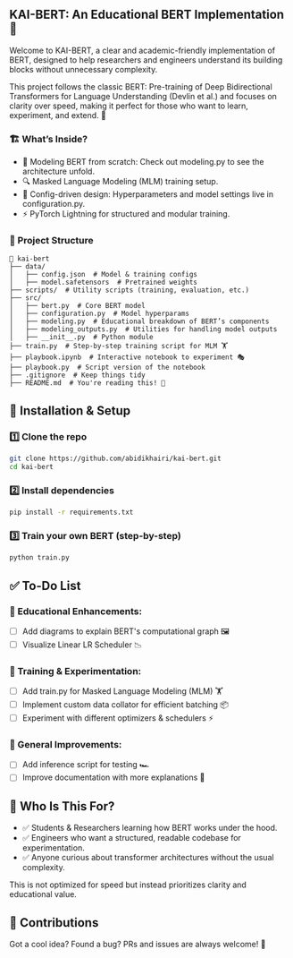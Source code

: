 ## KAI-BERT: An Educational BERT Implementation 📖

Welcome to KAI-BERT, a clear and academic-friendly implementation of BERT, designed to help researchers and engineers understand its building blocks without unnecessary complexity.

This project follows the classic BERT: Pre-training of Deep Bidirectional Transformers for Language Understanding (Devlin et al.) and focuses on clarity over speed, making it perfect for those who want to learn, experiment, and extend. 🚀

### 🏗️ What’s Inside?
- 🧩 Modeling BERT from scratch: Check out modeling.py to see the architecture unfold.
- 🔍 Masked Language Modeling (MLM) training setup.
- 📜 Config-driven design: Hyperparameters and model settings live in configuration.py.
- ⚡ PyTorch Lightning for structured and modular training.

### 📂 Project Structure
```
📂 kai-bert  
├── data/  
│   ├── config.json  # Model & training configs  
│   ├── model.safetensors  # Pretrained weights  
├── scripts/  # Utility scripts (training, evaluation, etc.)  
├── src/  
│   ├── bert.py  # Core BERT model  
│   ├── configuration.py  # Model hyperparams  
│   ├── modeling.py  # Educational breakdown of BERT’s components  
│   ├── modeling_outputs.py  # Utilities for handling model outputs  
│   ├── __init__.py  # Python module  
├── train.py  # Step-by-step training script for MLM 🏋️  
├── playbook.ipynb  # Interactive notebook to experiment 🎭  
├── playbook.py  # Script version of the notebook  
├── .gitignore  # Keep things tidy  
├── README.md  # You're reading this! 📖  
```
## 🚀 Installation & Setup
### 1️⃣ Clone the repo
```bash
git clone https://github.com/abidikhairi/kai-bert.git  
cd kai-bert  
```

### 2️⃣ Install dependencies
```bash
pip install -r requirements.txt  
```

### 3️⃣ Train your own BERT (step-by-step)

```bash
python train.py  
```


## ✅ To-Do List
### 📌 Educational Enhancements:
- [ ] Add diagrams to explain BERT's computational graph 🖼️
- [ ] Visualize Linear LR Scheduler 📉

### 📌 Training & Experimentation:
- [ ] Add train.py for Masked Language Modeling (MLM) 🏋️
- [ ] Implement custom data collator for efficient batching 📦
- [ ] Experiment with different optimizers & schedulers ⚡

### 📌 General Improvements:
- [ ] Add inference script for testing 🏎️
- [ ] Improve documentation with more explanations 📝

## 🎯 Who Is This For?
- ✅ Students & Researchers learning how BERT works under the hood.
- ✅ Engineers who want a structured, readable codebase for experimentation.
- ✅ Anyone curious about transformer architectures without the usual complexity.

This is not optimized for speed but instead prioritizes clarity and educational value.


## 🤖 Contributions
Got a cool idea? Found a bug? PRs and issues are always welcome! 🎉

